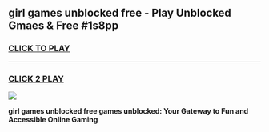 
## girl games unblocked free - Play Unblocked Gmaes & Free #1s8pp
<h3>
<a href="https://premium.freeplayer.one?title=girl_games_unblocked_free&ref=01M">CLICK TO PLAY</a></h3>
<hr>

<h3>
<a href="https://premium.freeplayer.one?title=girl_games_unblocked_free&ref=01M">CLICK 2 PLAY</a>
  
</h3>

<a href="https://premium.freeplayer.one?title=girl_games_unblocked_free&ref=01M"><img src="https://clearcache.store/games.png"></a>


**girl games unblocked free games unblocked: Your Gateway to Fun and Accessible Online Gaming**
